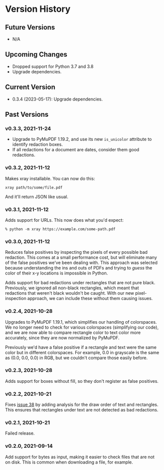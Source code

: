 # Version History

## Future Versions

 - N/A

## Upcoming Changes

 - Dropped support for Python 3.7 and 3.8
 - Upgrade dependencies.


## Current Version

 - 0.3.4 (2023-05-17): Upgrade dependencies.

## Past Versions

### v0.3.3, 2021-11-24

 - Upgrade to PyMuPDF 1.19.2, and use its new `is_unicolor` attribute to
   identify redaction boxes.
 - If all redactions for a document are dates, consider them good redactions.

### v0.3.2, 2021-11-12

Makes xray installable. You can now do this:

```
xray path/to/some/file.pdf
```

And it'll return JSON like usual.


### v0.3.1, 2021-11-12

Adds support for URLs. This now does what you'd expect:

```
% python -m xray https://example.com/some-path.pdf
```


### v0.3.0, 2021-11-12

Reduces false positives by inspecting the pixels of every possible bad
redaction. This comes at a small performance cost, but will eliminate many of
the false positives we've been dealing with. This approach was selected because
understanding the ins and outs of PDFs and trying to *guess* the color of their
x-y locations is impossible in Python.

Adds support for bad redactions under rectangles that are not pure black.
Previously, we ignored all non-black rectangles, which meant that redactions
that weren't black wouldn't be caught. With our new pixel-inspection approach,
we can include these without them causing issues.


### v0.2.4, 2021-10-28

Upgrades to PyMuPDF 1.19.1, which simplifies our handling of colorspaces. We
no longer need to check for various colorspaces (simplifying our code), and we
are now able to compare rectangle color to text color more accurately, since
they are now normalized by PyMuPDF.

Previously we'd have a false positive if a rectangle and text were the same
color but in different colorspaces. For example, 0.0 in grayscale is the same
as (0.0, 0.0, 0.0) in RGB, but we couldn't compare those easily before.


### v0.2.3, 2021-10-28

Adds support for boxes without fill, so they don't register as false positives.


### v0.2.2, 2021-10-21

Fixes [issue 38](https://github.com/freelawproject/x-ray/issues/38) by adding
analysis for the draw order of text and rectangles. This ensures that
rectangles under text are not detected as bad redactions.

### v0.2.1, 2021-10-21

Failed release.


### v0.2.0, 2021-09-14

Add support for bytes as input, making it easier to check files that are not
on disk. This is common when downloading a file, for example.
